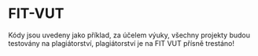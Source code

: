 # FIT-VUT

Kódy jsou uvedeny jako příklad, za účelem výuky, všechny projekty budou testovány na plagiátorství, plagiátorství je na FIT VUT přísně trestáno!